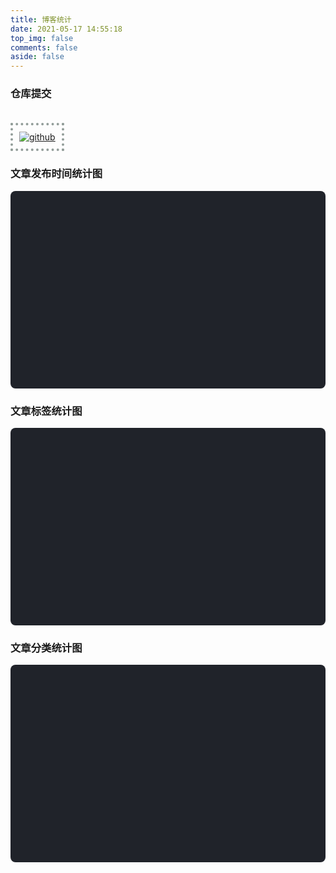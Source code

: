 ```yaml
---
title: 博客统计
date: 2021-05-17 14:55:18
top_img: false
comments: false
aside: false
---
```


<script data-pjax src="https://cdn.jsdelivr.net/npm/echarts@4.7.0/dist/echarts.min.js"></script>

### 仓库提交

<a href="https://github.com/realwds" target="_blank">
  <img class="githubCard" src="https://ghchart.rshah.org/realwds" alt="github" />
</a> 

### 文章发布时间统计图

<div class="js-pjax" id="posts-chart" style="background-color: #20232a; border-radius: 8px; height: 300px; padding: 0.5rem;"></div>

### 文章标签统计图

<div class="js-pjax" id="tags-chart" data-length="10" style="background-color: #20232a; border-radius: 8px; height: 300px; padding: 0.5rem;"></div>

### 文章分类统计图

<div class="js-pjax" id="categories-chart" style="background-color: #20232a; border-radius: 8px; height: 300px; padding: 0.5rem;"></div>

<style>
.githubCard {
  padding: 10px;
  margin-top: 20px;
  border: 4px dotted #929d99;
  box-sizing: border-box;
}
.githubCard.loaded {
  width: 100%;
}
</style>
